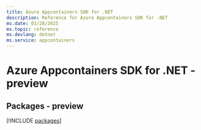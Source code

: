 ```yaml
---
title: Azure Appcontainers SDK for .NET
description: Reference for Azure Appcontainers SDK for .NET
ms.date: 03/28/2025
ms.topic: reference
ms.devlang: dotnet
ms.service: appcontainers
---
```

# Azure Appcontainers SDK for .NET - preview
## Packages - preview
[!INCLUDE [packages](appcontainers-index.md)]